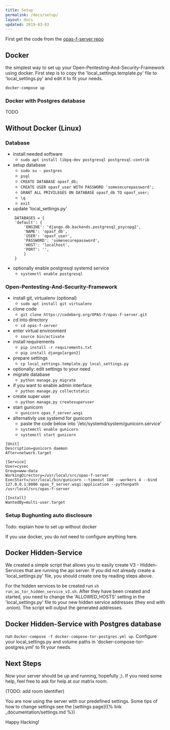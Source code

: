 ```yaml
---
title: Setup
permalink: /docs/setup/
layout: docs
updated: 2019-03-03
---
```


First get the code from the [opas-f-server repo](https://codeberg.org/OPAS-F/opas-f-server)


## Docker
the simplest way to set up your Open-Pentesting-And-Security-Framework using docker. 
First step is to copy the 'local_settings.template.py' file to 'local_settings.py' and edit it to fit your needs.

`docker-compose up`


### Docker with Postgres database
TODO



## Without Docker (Linux)


### Database
- install needed software
    - `sudo apt install libpq-dev postgresql postgresql-contrib`
- setup database
    - `sudo su - postgres`
    - `psql`
    - `CREATE DATABASE opasf_db;`
    - `CREATE USER opasf_user WITH PASSWORD 'somesecurepassword';`
    - `GRANT ALL PRIVILEGES ON DATABASE opasf_db TO opasf_user;`
    - `\q`
    - `exit`
- update 'local_settings.py'

```
    DATABASES = {
    'default': {
        'ENGINE': 'django.db.backends.postgresql_psycopg2',
        'NAME': 'opasf_db',
        'USER': 'opasf_user',
        'PASSWORD': 'somesecurepassword',
        'HOST': 'localhost',
        'PORT': '',
        }
    }
```
- optionally enable postgresql systemd service
    - `systemctl enable postgresql`



### Open-Pentesting-And-Security-Framework 
- install git, virtualenv (optional)
    - `sudo apt install git virtualenv`
- clone code
    - `git clone https://codeberg.org/OPAS-F/opas-f-server.git`
- cd into directory
    - `cd opas-f-server`
- enter virtual environment
    - `source bin/activate`
- install requirements
    - `pip install -r requirements.txt`
    - `pip install django[argon2]`
- prepare settings
    - `cp local_settings.template.py local_settings.py`
- optionally: edit settings to your need
- migrate database
    - `python manage.py migrate`
- if you want to enable admin interface
    - `python manage.py collectstatic`
- create super user
    - `python manage.py createsuperuser`
- start gunicorn
    - `gunicorn opas_f_server.wsgi`
- alternativly use systemd for gunicorn
    - paste the code below into '/etc/systemd/system/gunicorn.service'
    - `systemctl enable gunicorn`
    - `systemctl start gunicorn`


```
[Unit]
Description=gunicorn daemon
After=network.target

[Service]
User=cysec
Group=www-data
WorkingDirectory=/usr/local/src/opas-f-server
ExecStart=/usr/local/bin/gunicorn --timeout 180 --workers 4 --bind 127.0.0.1:8000 opas_f_server.wsgi:application --pythonpath /usr/local/src/opas-f-server

[Install]
WantedBy=multi-user.target

```


### Setup Bughunting auto disclosure
Todo: explain how to set up without docker

If you use docker, you do not need to configure anything here.



## Docker Hidden-Service
We created a simple script that allows you to easily create V3 - Hidden-Services that are running the api server.
If you did not already create a 'local_settings.py' file, you should create one by reading steps above.

For the hidden services to be created run `sh run_as_tor_hidden_service_v3.sh`. After they have been created and started, you need to change the 'ALLOWED_HOSTS' setting in the 'local_settings.py' file to your new hidden service addresses (they end with .onion). The script will output the generated addresses.



## Docker Hidden-Service with Postgres database
run `docker-compose -f docker-compose-tor-postgres.yml up`. Configure your local_settings.py and volume paths in 'docker-compose-tor-postgres.yml' to fit your needs.



## Next Steps

Now your server should be up and running, hopefully ;). If you need some help, feel free to ask for help at our matrix room. 

(TODO: add room identifier)

You are now using the server with our predefined settings. Some tips of how to change settings see the [settings page]({% link _documentation/settings.md %})

Happy Hacking!
